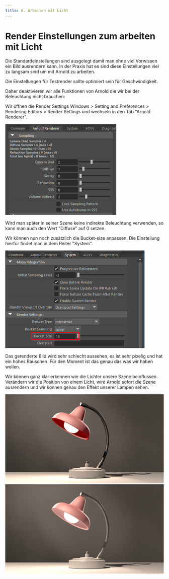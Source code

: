 ```yaml
---
title: 6. Arbeiten mit Licht
---
```


# Render Einstellungen zum arbeiten mit Licht

Die Standardeinstellungen sind ausgelegt damit man ohne viel Vorwissen ein Bild ausrendern kann.
In der Praxis hat es sind diese Einstellungen viel zu langsam sind um mit Arnold zu arbeiten.

Die Einstellungen für Testrender sollte optimiert sein für Geschwindigkeit.

Daher deaktivieren wir alle Funktionen von Arnold die wir bei der Beleuchtung nicht brauchen:

Wir öffnen die Render Settings <span class="menu">Windows > Setting and Preferences > Rendering Editors > Render Settings</span> und wechseln in den Tab "Arnold Renderer".

![Test Render Einstellungen für Licht](../../../assets/06_lighting/images/TestRender/000023.png)

Wird man später in seiner Szene keine indirekte Beleuchtung verwenden, so kann man auch den Wert "Diffuse" auf 0 setzen.

Wir können nun noch zusätzlich die Bucket-size anpassen.
Die Einstellung hierfür findet man in dem Reiter "System".

![Einstellung für Bucket Size](../../../assets/06_lighting/images/TestRender/000025.png)

Das gerenderte Bild wird sehr schlecht aussehen, es ist sehr pixelig und hat ein hohes Rauschen. Für den Moment ist das genau das was wir haben wollen.

Wir können ganz klar erkennen wie die Lichter unsere Szene beinflussen. Verändern wir die Position von einem Licht, wird Arnold sofort die Szene ausrendern und wir können genau den Effekt unserer Lampen sehen.

![Beispiel Test Render (4s)](../../../assets/06_lighting/images/TestRender/000024.png)
![Vergleich mit Final Render (6m 55s)](../../../assets/06_lighting/images/TestRender/000026.png)

